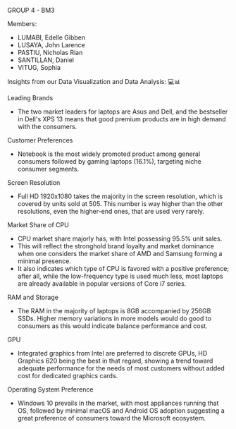 GROUP 4 - BM3



Members:

- LUMABI, Edelle Gibben
- LUSAYA, John Larence
- PASTIU, Nicholas Rian
- SANTILLAN, Daniel
- VITUG, Sophia




Insights from our Data Visualization and Data Analysis: 💻📊

Leading Brands
- The two market leaders for laptops are Asus and Dell, and the bestseller in Dell's XPS 13 means that good premium products are in high demand with the consumers.

Customer Preferences
 - Notebook is the most widely promoted product among general consumers followed by gaming laptops (16.1%), targeting niche consumer segments.

Screen Resolution
 - Full HD 1920x1080 takes the majority in the screen resolution, which is covered by units sold at 505. This number is way higher than the other resolutions, even the higher-end ones, that are used very rarely.

Market Share of CPU
 - CPU market share majorly has, with Intel possessing 95.5% unit sales.
 - This will reflect the stronghold brand loyalty and market dominance when one considers the market share of AMD and Samsung forming a minimal presence.
 - It also indicates which type of CPU is favored with a positive preference; after all,  while the low-frequency type is used much less, most laptops are already available in popular versions of Core i7 series.

RAM and Storage
 - The RAM in the majority of laptops is 8GB accompanied by 256GB SSDs. Higher memory variations in more models would do good to consumers as this would indicate balance performance and cost.

GPU
 - Integrated graphics from Intel are preferred to discrete GPUs, HD Graphics 620 being the best in that regard, showing a trend toward adequate performance for the needs of most customers without added cost for dedicated graphics cards.

Operating System Preference
 - Windows 10 prevails in the market, with most appliances running that OS, followed by minimal macOS and Android OS adoption suggesting a great preference of consumers toward the Microsoft ecosystem.